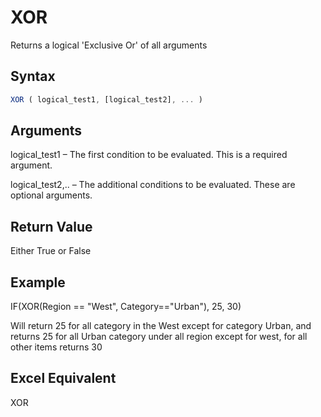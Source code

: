 # XOR

Returns a logical 'Exclusive Or' of all arguments

## Syntax

```javascript
XOR ( logical_test1, [logical_test2], ... )
```

## Arguments

logical\_test1 – The first condition to be evaluated. This is a required argument.

logical\_test2,.. – The additional conditions to be evaluated. These are optional arguments.&#x20;

## **Return Value**

Either True or False

## **Example**

IF(XOR(Region == "West", Category=="Urban"), 25, 30)

Will return 25 for all category in the West except for category Urban, and returns 25 for all Urban category under all region except for west, for all other items returns 30

## **Excel Equivalent**

XOR
